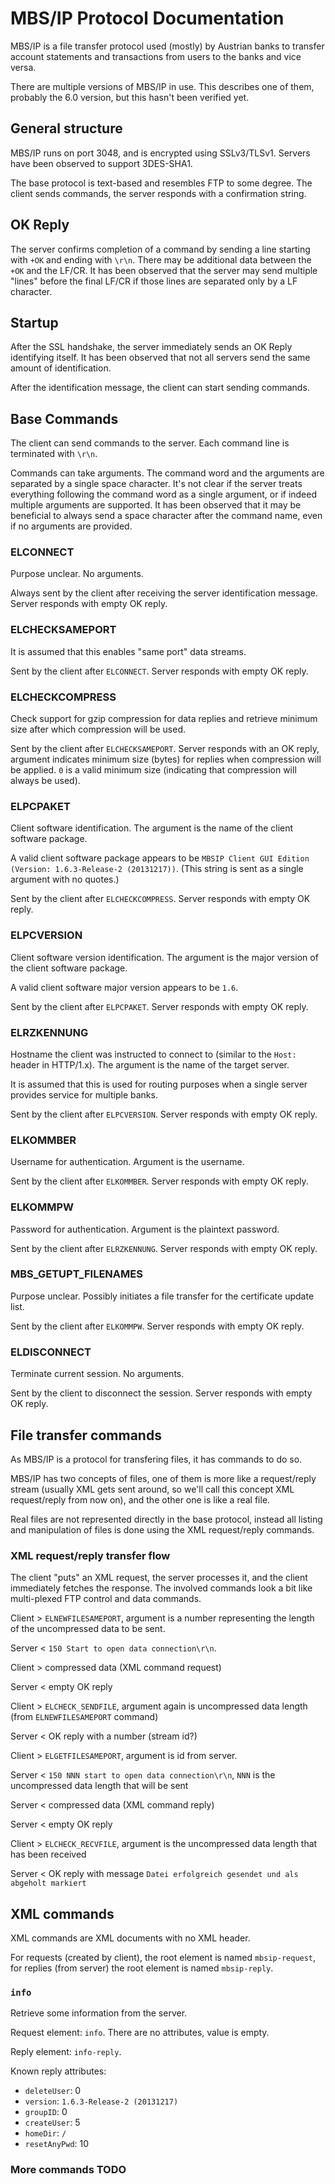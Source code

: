 MBS/IP Protocol Documentation
=============================

MBS/IP is a file transfer protocol used (mostly) by Austrian banks to transfer account statements and transactions from users to the banks and vice versa.

There are multiple versions of MBS/IP in use. This describes one of them, probably the 6.0 version, but this hasn't been verified yet.

General structure
-----------------

MBS/IP runs on port 3048, and is encrypted using SSLv3/TLSv1. Servers have been observed to support 3DES-SHA1.

The base protocol is text-based and resembles FTP to some degree. The client sends commands, the server responds with a confirmation string.

OK Reply
--------

The server confirms completion of a command by sending a line starting with `+OK` and ending with `\r\n`. There may be additional data between the `+OK` and the LF/CR. It has been observed that the server may send multiple "lines" before the final LF/CR if those lines are separated only by a LF character.

Startup
-------

After the SSL handshake, the server immediately sends an OK Reply identifying itself.
It has been observed that not all servers send the same amount of identification.

After the identification message, the client can start sending commands.

Base Commands
-------------

The client can send commands to the server. Each command line is terminated with `\r\n`.

Commands can take arguments. The command word and the arguments are separated by a single space character. It's not clear if the server treats everything following the command word as a single argument, or if indeed multiple arguments are supported. It has been observed that it may be beneficial to always send a space character after the command name, even if no arguments are provided.


### ELCONNECT

Purpose unclear.
No arguments.

Always sent by the client after receiving the server identification message.
Server responds with empty OK reply.

### ELCHECKSAMEPORT

It is assumed that this enables "same port" data streams.

Sent by the client after `ELCONNECT`.
Server responds with empty OK reply.

### ELCHECKCOMPRESS

Check support for gzip compression for data replies and retrieve minimum size after which compression will be used.

Sent by the client after `ELCHECKSAMEPORT`.
Server responds with an OK reply, argument indicates minimum size (bytes) for replies when compression will be applied. `0` is a valid minimum size (indicating that compression will always be used).

### ELPCPAKET

Client software identification. The argument is the name of the client software package.

A valid client software package appears to be `MBSIP Client GUI Edition (Version: 1.6.3-Release-2 (20131217))`. (This string is sent as a single argument with no quotes.)

Sent by the client after `ELCHECKCOMPRESS`.
Server responds with empty OK reply.

### ELPCVERSION

Client software version identification. The argument is the major version of the client software package.

A valid client software major version appears to be `1.6`.

Sent by the client after `ELPCPAKET`.
Server responds with empty OK reply.

### ELRZKENNUNG

Hostname the client was instructed to connect to (similar to the `Host:` header in HTTP/1.x). The argument is the name of the target server.

It is assumed that this is used for routing purposes when a single server provides service for multiple banks.

Sent by the client after `ELPCVERSION`.
Server responds with empty OK reply.

### ELKOMMBER

Username for authentication. Argument is the username.

Sent by the client after `ELKOMMBER`.
Server responds with empty OK reply.

### ELKOMMPW

Password for authentication. Argument is the plaintext password.

Sent by the client after `ELRZKENNUNG`.
Server responds with empty OK reply.

### MBS\_GETUPT\_FILENAMES

Purpose unclear. Possibly initiates a file transfer for the certificate update list.

Sent by the client after `ELKOMMPW`.
Server responds with empty OK reply.

### ELDISCONNECT

Terminate current session. No arguments.

Sent by the client to disconnect the session.
Server responds with empty OK reply.

File transfer commands
----------------------

As MBS/IP is a protocol for transfering files, it has commands to do so.

MBS/IP has two concepts of files, one of them is more like a request/reply stream (usually XML gets sent around, so we'll call this concept XML request/reply from now on), and the other one is like a real file.

Real files are not represented directly in the base protocol, instead all listing and manipulation of files is done using the XML request/reply commands.

### XML request/reply transfer flow

The client "puts" an XML request, the server processes it, and the client immediately fetches the response. The involved commands look a bit like multi-plexed FTP control and data commands.


Client > `ELNEWFILESAMEPORT`, argument is a number representing the length of the uncompressed data to be sent.

Server < `150 Start to open data connection\r\n`.

Client > compressed data (XML command request)

Server < empty OK reply

Client > `ELCHECK_SENDFILE`, argument again is uncompressed data length (from `ELNEWFILESAMEPORT` command)

Server < OK reply with a number (stream id?)

Client > `ELGETFILESAMEPORT`, argument is id from server.

Server < `150 NNN start to open data connection\r\n`, `NNN` is the uncompressed data length that will be sent

Server < compressed data (XML command reply)

Server < empty OK reply

Client > `ELCHECK_RECVFILE`, argument is the uncompressed data length that has been received

Server < OK reply with message  `Datei erfolgreich gesendet und als abgeholt markiert`

XML commands
------------

XML commands are XML documents with no XML header.

For requests (created by client), the root element is named `mbsip-request`, for replies (from server) the root element is named `mbsip-reply`.

### `info`

Retrieve some information from the server.

Request element: `info`. There are no attributes, value is empty.

Reply element: `info-reply`.

Known reply attributes:

* `deleteUser`: 0
* `version`: `1.6.3-Release-2 (20131217)`
* `groupID`: 0
* `createUser`: 5
* `homeDir`: `/`
* `resetAnyPwd`: 10

### More commands TODO
